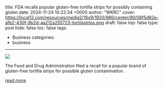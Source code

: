 title: FDA recalls popular gluten-free tortilla strips for possibly containing gluten
date: 2024-11-24 14:22:34 +0000
author: "WKRC"
cover: https://local12.com/resources/media2/16x9/1920/986/center/90/06f5d92e-afb2-430f-9b2d-aa212a255723-tortilastrips.png
draft: false
top: false
type: post
hide: false
toc: false
tags:
  - Business
categories:
  - business
---

![](https://local12.com/resources/media2/16x9/1920/986/center/90/06f5d92e-afb2-430f-9b2d-aa212a255723-tortilastrips.png)

The Food and Drug Administration filed a recall for a popular brand of gluten-free tortilla strips for possible gluten contamination.

[read more](https://local12.com/news/nation-world/recall-recalled-recalls-tortilla-strips-santa-fe-gluten-wheat-free-fda-food-drug-fresh-gourmet-sugar-foods-store-distributed-distribution-crispy-onions-contamination-condiments-allergy-allergen-intolerant-celiac-disease)
